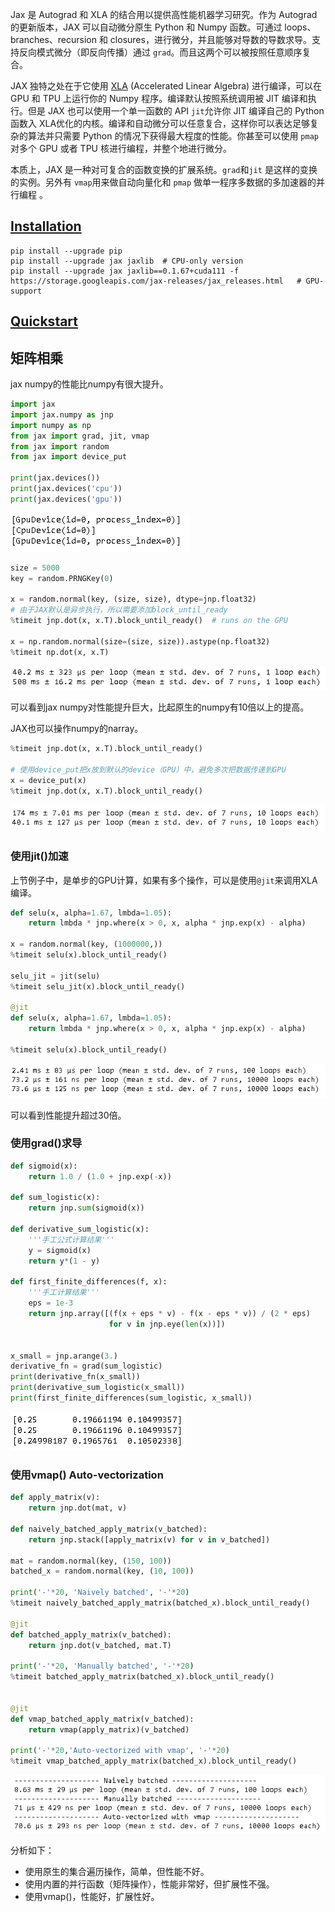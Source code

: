 Jax 是 Autograd 和 XLA 的结合用以提供高性能机器学习研究。作为 Autograd 的更新版本，JAX 可以自动微分原生 Python 和 Numpy 函数。可通过 loops、branches、recursion 和 closures，进行微分，并且能够对导数的导数求导。支持反向模式微分（即反向传播）通过 `grad`。而且这两个可以被按照任意顺序复合。

JAX 独特之处在于它使用 [XLA](https://www.tensorflow.org/xla) (Accelerated Linear Algebra) 进行编译，可以在 GPU 和 TPU 上运行你的 Numpy 程序。编译默认按照系统调用被 JIT 编译和执行。但是 JAX 也可以使用一个单一函数的 API `jit`允许你 JIT 编译自己的 Python 函数入 XLA优化的内核。编译和自动微分可以任意复合，这样你可以表达足够复杂的算法并只需要 Python 的情况下获得最大程度的性能。你甚至可以使用 `pmap`对多个 GPU 或者 TPU 核进行编程，并整个地进行微分。

本质上，JAX 是一种对可复合的函数变换的扩展系统。`grad`和`jit` 是这样的变换的实例。另外有 `vmap`用来做自动向量化和 `pmap` 做单一程序多数据的多加速器的并行编程 。

## [Installation](https://github.com/google/jax#installation)

~~~
pip install --upgrade pip
pip install --upgrade jax jaxlib  # CPU-only version
pip install --upgrade jax jaxlib==0.1.67+cuda111 -f https://storage.googleapis.com/jax-releases/jax_releases.html   # GPU-support
~~~

## [Quickstart](https://jax.readthedocs.io/en/latest/notebooks/quickstart.html)

## 矩阵相乘

jax numpy的性能比numpy有很大提升。

~~~python
import jax
import jax.numpy as jnp
import numpy as np
from jax import grad, jit, vmap
from jax import random
from jax import device_put

print(jax.devices())
print(jax.devices('cpu'))
print(jax.devices('gpu'))
~~~

![image-20210611093446739](images/image-20210611093446739.png)

~~~python
size = 5000
key = random.PRNGKey(0)

x = random.normal(key, (size, size), dtype=jnp.float32)
# 由于JAX默认是异步执行，所以需要添加block_until_ready
%timeit jnp.dot(x, x.T).block_until_ready()  # runs on the GPU

x = np.random.normal(size=(size, size)).astype(np.float32)
%timeit np.dot(x, x.T)
~~~

![image-20210611094329218](images/image-20210611094329218.png)

可以看到jax numpy对性能提升巨大，比起原生的numpy有10倍以上的提高。

JAX也可以操作numpy的narray。

~~~python
%timeit jnp.dot(x, x.T).block_until_ready()

# 使用device_put把x放到默认的device（GPU）中，避免多次把数据传递到GPU
x = device_put(x)
%timeit jnp.dot(x, x.T).block_until_ready()
~~~

![image-20210611094740416](images/image-20210611094740416.png)

### 使用jit()加速

上节例子中，是单步的GPU计算，如果有多个操作，可以是使用`@jit`来调用XLA编译。

~~~python
def selu(x, alpha=1.67, lmbda=1.05):
    return lmbda * jnp.where(x > 0, x, alpha * jnp.exp(x) - alpha)

x = random.normal(key, (1000000,))
%timeit selu(x).block_until_ready()

selu_jit = jit(selu)
%timeit selu_jit(x).block_until_ready()

@jit
def selu(x, alpha=1.67, lmbda=1.05):
    return lmbda * jnp.where(x > 0, x, alpha * jnp.exp(x) - alpha)

%timeit selu(x).block_until_ready()
~~~

![image-20210611100833864](images/image-20210611100833864.png)

可以看到性能提升超过30倍。

### 使用grad()求导

~~~python
def sigmoid(x):
    return 1.0 / (1.0 + jnp.exp(-x))
    
def sum_logistic(x):
    return jnp.sum(sigmoid(x))

def derivative_sum_logistic(x):
    '''手工公式计算结果'''
    y = sigmoid(x)
    return y*(1 - y)

def first_finite_differences(f, x):
    '''手工计算结果'''
    eps = 1e-3
    return jnp.array([(f(x + eps * v) - f(x - eps * v)) / (2 * eps)
                      for v in jnp.eye(len(x))])


x_small = jnp.arange(3.)
derivative_fn = grad(sum_logistic)
print(derivative_fn(x_small))
print(derivative_sum_logistic(x_small))
print(first_finite_differences(sum_logistic, x_small))
~~~

![image-20210611102422890](images/image-20210611102422890.png)

### 使用vmap() Auto-vectorization

~~~python
def apply_matrix(v):
    return jnp.dot(mat, v)

def naively_batched_apply_matrix(v_batched):
    return jnp.stack([apply_matrix(v) for v in v_batched])

mat = random.normal(key, (150, 100))
batched_x = random.normal(key, (10, 100))

print('-'*20, 'Naively batched', '-'*20)
%timeit naively_batched_apply_matrix(batched_x).block_until_ready()

@jit
def batched_apply_matrix(v_batched):
    return jnp.dot(v_batched, mat.T)

print('-'*20, 'Manually batched', '-'*20)
%timeit batched_apply_matrix(batched_x).block_until_ready()


@jit
def vmap_batched_apply_matrix(v_batched):
    return vmap(apply_matrix)(v_batched)

print('-'*20,'Auto-vectorized with vmap', '-'*20)
%timeit vmap_batched_apply_matrix(batched_x).block_until_ready()
~~~

![image-20210611103258657](images/image-20210611103258657.png)

分析如下：

- 使用原生的集合遍历操作，简单，但性能不好。
- 使用内置的并行函数（矩阵操作），性能非常好，但扩展性不强。
- 使用vmap()，性能好，扩展性好。

